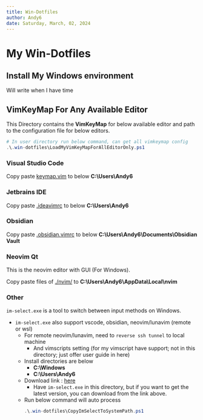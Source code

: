 ```yaml
---
title: Win-Dotfiles
author: Andy6
date: Saturday, March, 02, 2024
---
```


# My Win-Dotfiles

## Install My Windows environment

Will write when I have time

## VimKeyMap For Any Available Editor

This Directory contains the **VimKeyMap** for below available editor
and path to the configuration file for below editors.

```powershell
# In user directory run below command, can get all vimkeymap config
.\.win-dotfiles\LoadMyVimKeyMapForAllEditorOnly.ps1
```

### Visual Studio Code

Copy paste [keymap.vim](./keymap.vim) to below **C:\Users\Andy6**

### Jetbrains IDE

Copy paste [.ideavimrc](./.ideavimrc) to below **C:\Users\Andy6**

### Obsidian

Copy paste [.obsidian.vimrc](./.obsidian.vimrc) to below **C:\Users\Andy6\Documents\Obsidian Vault**

### Neovim Qt

This is the neovim editor with GUI (For Windows).

Copy paste files of [./nvim/](./nvim/) to **C:\Users\Andy6\AppData\Local\nvim**

### Other

`im-select.exe` is a tool to switch between input methods on Windows.

- `im-select.exe` also support vscode, obsidian, neovim/lunavim (remote or wsl)
    + For remote neovim/lunavim, need to `reverse ssh tunnel` to local machine
        * And vimscripts setting (for my vimscript have support; not in this
        directory; just offer user guide in here)
    + Install directories are below
        * **C:\Windows**
        * **C:\Users\Andy6**
    + Download link : [here](https://github.com/daipeihust/im-select/raw/master/win/out/x86/im-select.exe)
        * Have `im-select.exe` in this directory, but if you want to get the latest version, you can download from the link above.
    + Run below command will auto process
        ```powershell
        .\.win-dotfiles\CopyImSelectToSystemPath.ps1
        ```

